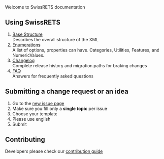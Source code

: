 Welcome to SwissRETS documentation

## Using SwissRETS
1. [Base Structure](Base-structure)  
   Describes the overall structure of the XML
1. [Enumerations](Enumerations)  
   A list of options, properties can have. Categories, Utilities, Features, and NumericValues.
1. [Changelog](https://github.com/qualipool/swissrets/releases)  
   Complete release history and migration paths for braking changes
1. [FAQ](FAQ)  
   Answers for frequently asked questions 

## Submitting a change request or an idea
1. Go to the [new issue page](https://github.com/qualipool/swissrets/issues/new/choose)
1. Make sure you fill only a **single topic** per issue
1. Choose your template
1. Please use english
1. Submit

## Contributing
Developers please check our [contribution guide](https://github.com/qualipool/swissrets/blob/master/CONTRIBUTING.md)